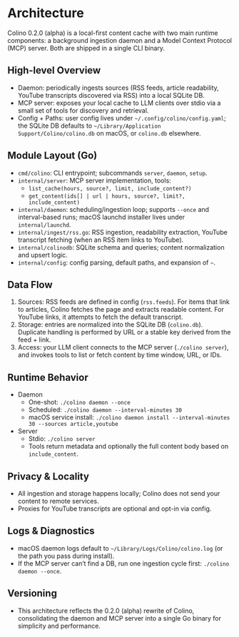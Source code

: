 # Architecture

Colino 0.2.0 (alpha) is a local-first content cache with two main runtime components: a background ingestion daemon and a Model Context Protocol (MCP) server. Both are shipped in a single CLI binary.

## High-level Overview
- Daemon: periodically ingests sources (RSS feeds, article readability, YouTube transcripts discovered via RSS) into a local SQLite DB.
- MCP server: exposes your local cache to LLM clients over stdio via a small set of tools for discovery and retrieval.
- Config + Paths: user config lives under `~/.config/colino/config.yaml`; the SQLite DB defaults to `~/Library/Application Support/Colino/colino.db` on macOS, or `colino.db` elsewhere.

## Module Layout (Go)
- `cmd/colino`: CLI entrypoint; subcommands `server`, `daemon`, `setup`.
- `internal/server`: MCP server implementation, tools:
  - `list_cache(hours, source?, limit, include_content?)`
  - `get_content(ids[] | url | hours, source?, limit?, include_content)`
- `internal/daemon`: scheduling/ingestion loop; supports `--once` and interval-based runs; macOS launchd installer lives under `internal/launchd`.
- `internal/ingest/rss.go`: RSS ingestion, readability extraction, YouTube transcript fetching (when an RSS item links to YouTube).
- `internal/colinodb`: SQLite schema and queries; content normalization and upsert logic.
- `internal/config`: config parsing, default paths, and expansion of `~`.

## Data Flow
1. Sources: RSS feeds are defined in config (`rss.feeds`). For items that link to articles, Colino fetches the page and extracts readable content. For YouTube links, it attempts to fetch the default transcript.
2. Storage: entries are normalized into the SQLite DB (`colino.db`). Duplicate handling is performed by URL or a stable key derived from the feed + link.
3. Access: your LLM client connects to the MCP server (`./colino server`), and invokes tools to list or fetch content by time window, URL, or IDs.

## Runtime Behavior
- Daemon
  - One-shot: `./colino daemon --once`
  - Scheduled: `./colino daemon --interval-minutes 30`
  - macOS service install: `./colino daemon install --interval-minutes 30 --sources article,youtube`
- Server
  - Stdio: `./colino server`
  - Tools return metadata and optionally the full content body based on `include_content`.

## Privacy & Locality
- All ingestion and storage happens locally; Colino does not send your content to remote services.
- Proxies for YouTube transcripts are optional and opt-in via config.

## Logs & Diagnostics
- macOS daemon logs default to `~/Library/Logs/Colino/colino.log` (or the path you pass during install).
- If the MCP server can’t find a DB, run one ingestion cycle first: `./colino daemon --once`.

## Versioning
- This architecture reflects the 0.2.0 (alpha) rewrite of Colino, consolidating the daemon and MCP server into a single Go binary for simplicity and performance.

